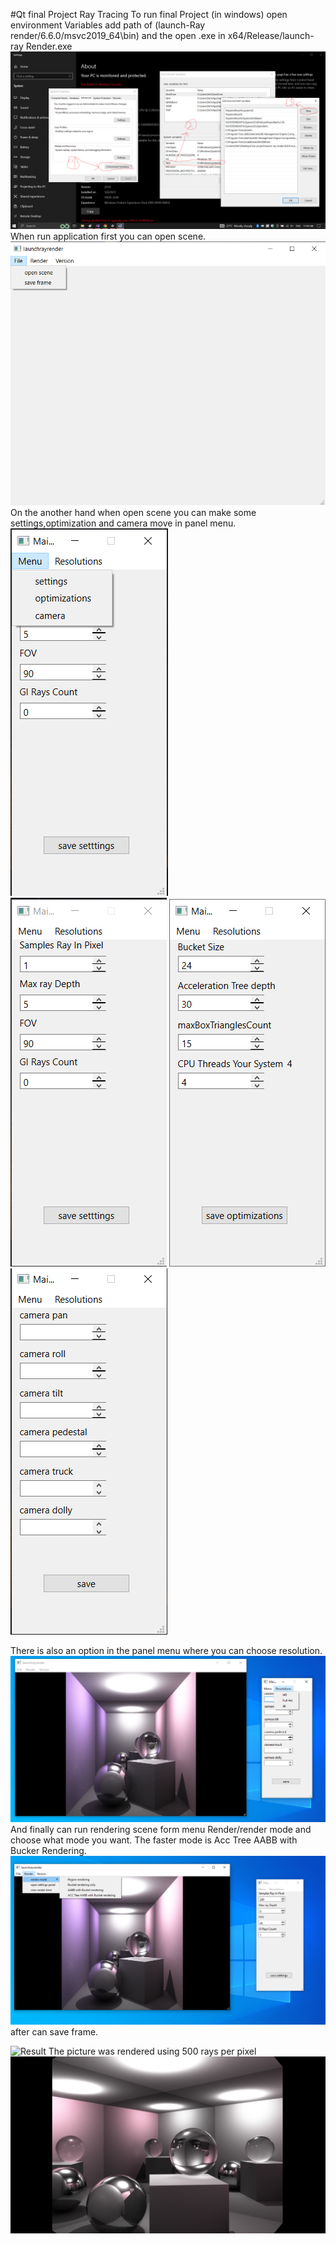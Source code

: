 #Qt final Project Ray Tracing
To run final Project (in windows) open environment Variables add path of (launch-Ray render/6.6.0/msvc2019_64\bin) and the open .exe in x64/Release/launch-ray Render.exe
![Result](/instruciton/set.png)
When run application first you can open scene.
![Result](/instruciton/openScene.png)
On the another hand when open scene you can make some settings,optimization and camera move in panel menu.
![Result](/instruciton/panelMenu.png)
![Result](/instruciton/setting.png)
![Result](/instruciton/opti.png)
![Result](/instruciton/cameraSetting.png)

There is also an option in the panel menu where you can choose resolution.
![Result](/instruciton/5.png)
And finally can run rendering scene form menu Render/render mode and choose what mode you want.
The faster mode is Acc Tree AABB with Bucker Rendering.
![Result](/instruciton/1.png)
after can save frame.

![Result](/instruciton/7.png)
The picture was rendered using 500 rays per pixel
![Result](/instruciton/500rays.png)
